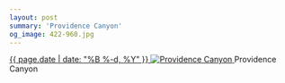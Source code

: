 ```yaml
---
layout: post
summary: 'Providence Canyon'
og_image: 422-960.jpg
---
```


<p>
 <time>
  <a href="/422">
   {{ page.date | date: "%B %-d, %Y" }}
  </a>
 </time>
 <a href="/422">
  <img alt="Providence Canyon" data-taken="7/28/2015" sizes="(min-width: 700px) 50vw, calc(100vw - 2rem)" src="{{ site.assets_url }}/422-480.jpg" srcset="{{ site.assets_url }}/422-960.jpg 960w, {{ site.assets_url }}/422-720.jpg 720w, {{ site.assets_url }}/422-480.jpg 480w, {{ site.assets_url }}/422-240.jpg 240w"/>
 </a>
 <span>
  Providence Canyon
 </span>
</p>
